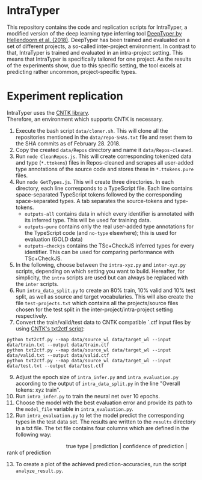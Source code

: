 # IntraTyper

This repository contains the code and replication scripts for IntraTyper, a modified version of the deep learning type inferring tool [DeepTyper by Hellendoorn et al. (2018)](https://github.com/DeepTyper/DeepTyper).
DeepTyper has been trained and evaluated on a set of different projects, a so-called inter-project environment.
In contrast to that, IntraTyper is trained and evaluated in an intra-project setting.
This means that IntraTyper is specifically tailored for one project.
As the results of the experiments show, due to this specific setting, the tool excels at predicting rather uncommon, project-specific types. 

# Experiment replication

IntraTyper uses the [CNTK library](https://docs.microsoft.com/en-us/cognitive-toolkit/). \
Therefore, an environment which supports CNTK is necessary.

1. Execute the bash script `data/cloner.sh`. This will clone all the repositories mentioned in the `data/repo-SHAs.txt` file and reset them to the SHA commits as of February 28. 2018.
2. Copy the created `data/Repos` directory and name it `data/Repos-cleaned`.
3. Run `node CleanRepos.js`. This will create corresponding tokenized data and type (`*.ttokens`) files in Repos-cleaned and scrapes all user-added type annotations of the source code and stores these in `*.ttokens.pure` files.
4. Run `node GetTypes.js`. This will create three directories. In each directory, each line corresponds to a TypeScript file. Each line contains space-separated TypeScript tokens followed by the corresponding space-separated types. A tab separates the source-tokens and type-tokens.
   - `outputs-all` contains data in which every identifier is annotated with its inferred type. This will be used for training data.
   - `outputs-pure` contains only the real user-added type annotations for the TypeScript code (and `no-type` elsewhere); this is used for evaluation (GOLD data)
   - `outputs-checkjs` contains the TSc+CheckJS inferred types for every identifier. This can be used for comparing performance with TSc+CheckJS.
5. In the following, choose between the `intra-xyz.py` and `inter-xyz.py` scripts, depending on which setting you want to build. Hereafter, for simplicity, the `intra` scripts are used but can always be replaced with the `inter` scripts.
6. Run `intra_data_split.py` to create an 80% train, 10% valid and 10% test split, as well as source and target vocabularies. This will also create the file `test-projects.txt` which contains all the projects/source files chosen for the test split in the inter-project/intra-project setting respectively.
7. Convert the train/valid/test data to CNTK compatible `.ctf input files by using [CNTK's txt2ctf script](https://github.com/microsoft/CNTK/blob/master/Scripts/txt2ctf.py):
```
python txt2ctf.py --map data/source_wl data/target_wl --input data/train.txt --output data/train.ctf
python txt2ctf.py --map data/source_wl data/target_wl --input data/valid.txt --output data/valid.ctf
python txt2ctf.py --map data/source_wl data/target_wl --input data/test.txt --output data/test.ctf
```
9. Adjust the epoch size of `intra_infer.py` and `intra_evaluation.py` according to the output of `intra_data_split.py` in the line "Overall tokens: xyz train".
10. Run `intra_infer.py` to train the neural net over 10 epochs.
11. Choose the model with the best evaluation error and provide its path to the `model_file` variable in `intra_evaluation.py`.
12. Run `intra_evaluation.py` to let the model predict the corresponding types in the test data set. The results are written to the `results` directory in a txt file. The txt file contains four columns which are defined in the following way:

&nbsp; &nbsp; &nbsp; &nbsp; &nbsp; &nbsp; &nbsp; &nbsp; &nbsp; &nbsp; &nbsp; &nbsp; &nbsp; &nbsp; &nbsp; &nbsp; &nbsp; &nbsp; &nbsp; &nbsp;  true type | prediction | confidence of prediction | rank of prediction

13. To create a plot of the achieved prediction-accuracies, run the script `analyze_result.py`.
